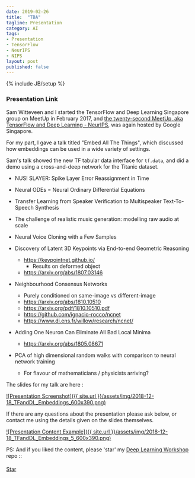 ```yaml
---
date: 2019-02-26
title:  "TBA"
tagline: Presentation
category: AI
tags:
- Presentation
- TensorFlow
- NeurIPS
- NIPS
layout: post
published: false 
---
```

{% include JB/setup %}



### Presentation Link

Sam Witteveen and I started the TensorFlow and Deep Learning Singapore group on MeetUp in February 2017,
and [the twenty-second MeetUp, aka TensorFlow and Deep Learning - NeurIPS](https://www.meetup.com/TensorFlow-and-Deep-Learning-Singapore/events/259055570/),
was again hosted by Google Singapore.





For my part, I gave a talk titled "Embed All The Things", which discussed how embeddings can be used in a wide variety of settings.  

Sam's talk showed the new TF tabular data interface for ```tf.data```, 
and did a demo using a cross-and-deep network for the Titanic dataset.

*   NUS! SLAYER: Spike Layer Error Reassignment in Time
*   Neural ODEs = Neural Ordinary Differential Equations

*   Transfer Learning from Speaker Verification to Multispeaker Text-To-Speech Synthesis
*   The challenge of realistic music generation: modelling raw audio at scale
*   Neural Voice Cloning with a Few Samples


*   Discovery of Latent 3D Keypoints via End-to-end Geometric Reasoning
    -  https://keypointnet.github.io/
        -    Results on deformed object
    -  https://arxiv.org/abs/1807.03146
    
*   Neighbourhood Consensus Networks
    -  Purely conditioned on same-image vs different-image
    -  https://arxiv.org/abs/1810.10510
      -  https://arxiv.org/pdf/1810.10510.pdf
    -  https://github.com/ignacio-rocco/ncnet
    -  https://www.di.ens.fr/willow/research/ncnet/
    

*   Adding One Neuron Can Eliminate All Bad Local Minima
    -  https://arxiv.org/abs/1805.08671
    
*   PCA of high dimensional random walks with comparison to neural network training
    -  For flavour of mathematicians / physicists arriving?



<!--


Transfer Learning from Speaker Verification to Multispeaker Text-To-Speech Synthesis



"Embed All The Things" - Martin Andrews




Outline:

  Word Embeddings
  
  Other Sequence Embeddings
  
  Other Object Embeddings
  
  Multi-Object Embeddings
  
    
  ?Code etc

  Wrap-up
  
Advertise 
  Deep Learning Developer Module 1 : JumpStart
  Deep Learning Developer Module 2+ 
  TF&DL next == ?
  Interns
  
!-->


The slides for my talk are here :

<a href="http://redcatlabs.com/2018-12-18_TFandDL_Embeddings/" target="_blank">
![Presentation Screenshot]({{ site.url }}/assets/img/2018-12-18_TFandDL_Embeddings_600x390.png)
</a>

If there are any questions about the presentation please ask below, 
or contact me using the details given on the slides themselves.

<a href="http://redcatlabs.com/2018-12-18_TFandDL_Embeddings/#/5" target="_blank">
![Presentation Content Example]({{ site.url }}/assets/img/2018-12-18_TFandDL_Embeddings_5_600x390.png)
</a>


PS:  And if you liked the content, please 'star' my <a href="https://github.com/mdda/deep-learning-workshop" target="_blank">Deep Learning Workshop</a> repo ::
<!-- From :: https://buttons.github.io/ -->
<!-- Place this tag where you want the button to render. -->
<span style="position:relative;top:5px;">
<a aria-label="Star mdda/deep-learning-workshop on GitHub" data-count-aria-label="# stargazers on GitHub" data-count-api="/repos/mdda/deep-learning-workshop#stargazers_count" data-count-href="/mdda/deep-learning-workshop/stargazers" data-icon="octicon-star" href="https://github.com/mdda/deep-learning-workshop" class="github-button">Star</a>
<!-- Place this tag right after the last button or just before your close body tag. -->
<script async defer id="github-bjs" src="https://buttons.github.io/buttons.js"></script>
</span>

